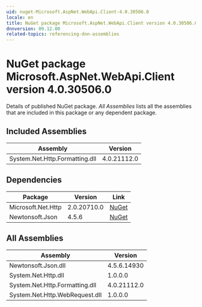 ```yaml
---
uid: nuget-Microsoft.AspNet.WebApi.Client-4.0.30506.0
locale: en
title: NuGet package Microsoft.AspNet.WebApi.Client version 4.0.30506.0
dnnversion: 09.12.00
related-topics: referencing-dnn-assemblies
---
```


# NuGet package Microsoft.AspNet.WebApi.Client version 4.0.30506.0
Details of published NuGet package.
*All Assemblies* lists all the assemblies that are included in this package or any dependent package.

## Included Assemblies

|Assembly|Version|
|---|---|
|System.Net.Http.Formatting.dll|4.0.21112.0|

## Dependencies

|Package|Version|Link|
|---|---|---|
|Microsoft.Net.Http|2.0.20710.0|[NuGet](https://www.nuget.org/packages/Microsoft.Net.Http/2.0.20710.0)|
|Newtonsoft.Json|4.5.6|[NuGet](https://www.nuget.org/packages/Newtonsoft.Json/4.5.6)|

## All Assemblies

|Assembly|Version|
|---|---|
|Newtonsoft.Json.dll|4.5.6.14930|
|System.Net.Http.dll|1.0.0.0|
|System.Net.Http.Formatting.dll|4.0.21112.0|
|System.Net.Http.WebRequest.dll|1.0.0.0|

